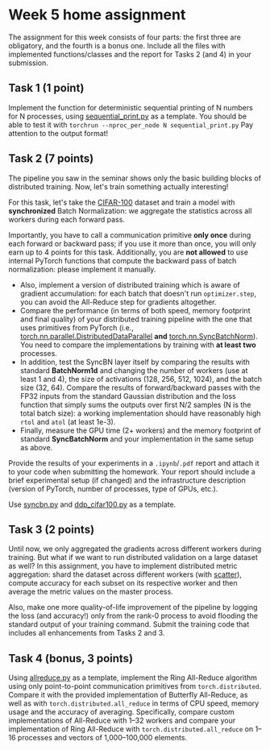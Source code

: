 # Week 5 home assignment

The assignment for this week consists of four parts: the first three are obligatory, and the fourth is a bonus one.
Include all the files with implemented functions/classes and the report for Tasks 2 (and 4) in your submission.

## Task 1 (1 point)

Implement the function for deterministic sequential printing of N numbers for N processes,
using [sequential_print.py](./sequential_print.py) as a template. 
You should be able to test it with `torchrun --nproc_per_node N sequential_print.py`
Pay attention to the output format!

## Task 2 (7 points)

The pipeline you saw in the seminar shows only the basic building blocks of distributed training. Now, let's train
something actually interesting!

For this task, let's take the [CIFAR-100](https://pytorch.org/vision/0.8/datasets.html#torchvision.datasets.CIFAR100)
dataset and train a model with **synchronized** Batch Normalization: we aggregate the statistics across all workers 
during each forward pass. 

Importantly, you have to call a communication primitive **only once** during each forward or backward pass; 
if you use it more than once, you will only earn up to 4 points for this task.
Additionally, you are **not allowed** to use internal PyTorch functions that compute the backward pass
of batch normalization: please implement it manually.

* Also, implement a version of distributed training which is aware of gradient accumulation:
for each batch that doesn't run `optimizer.step`, you can avoid the All-Reduce step for gradients altogether.
* Compare the performance (in terms of both speed, memory footprint and final quality) of your distributed training 
pipeline with the one that uses primitives from PyTorch (i.e., [torch.nn.parallel.DistributedDataParallel](https://pytorch.org/docs/stable/nn.html#torch.nn.parallel.DistributedDataParallel) **and** [torch.nn.SyncBatchNorm](https://pytorch.org/docs/stable/generated/torch.nn.SyncBatchNorm.html)). 
You need to compare the implementations by training with **at least two** processes.
* In addition, test the SyncBN layer itself by comparing the results with standard **BatchNorm1d** and changing 
the number of workers (use at least 1 and 4), the size of activations (128, 256, 512, 1024), and the batch size (32, 64). 
Compare the results of forward/backward passes with the FP32 inputs from the standard Gaussian distribution and 
the loss function that simply sums the outputs over first N/2 samples (N is the total batch size): 
a working implementation should have reasonably high `rtol` and `atol` (at least 1e-3).
* Finally, measure the GPU time (2+ workers) and the memory footprint of standard **SyncBatchNorm** 
and your implementation in the same setup as above.

Provide the results of your experiments in a `.ipynb`/`.pdf` report and attach it to your code 
when submitting the homework. Your report should include a brief experimental setup (if changed) 
and the infrastructure description (version of PyTorch, number of processes, type of GPUs, etc.).

Use [syncbn.py](./syncbn.py) and [ddp_cifar100.py](./ddp_cifar100.py) as a template. 

## Task 3 (2 points)

Until now, we only aggregated the gradients across different workers during training. But what if we want to run
distributed validation on a large dataset as well? In this assignment, you have to implement distributed metric
aggregation: shard the dataset across different workers (with [scatter](https://pytorch.org/docs/stable/distributed.html#torch.distributed.scatter)), compute accuracy for each subset on 
its respective worker and then average the metric values on the master process.

Also, make one more quality-of-life improvement of the pipeline by logging the loss (and accuracy!) 
only from the rank-0 process to avoid flooding the standard output of your training command. 
Submit the training code that includes all enhancements from Tasks 2 and 3.

## Task 4 (bonus, 3 points)

Using [allreduce.py](./allreduce.py) as a template, implement the Ring All-Reduce algorithm
using only point-to-point communication primitives from `torch.distributed`. 
Compare it with the provided implementation of Butterfly All-Reduce, 
as well as with `torch.distributed.all_reduce` in terms of CPU speed, memory usage and the accuracy of averaging. 
Specifically, compare custom implementations of All-Reduce with 1–32 workers and compare your implementation of 
Ring All-Reduce with `torch.distributed.all_reduce` on 1–16 processes and vectors of 1,000–100,000 elements.
